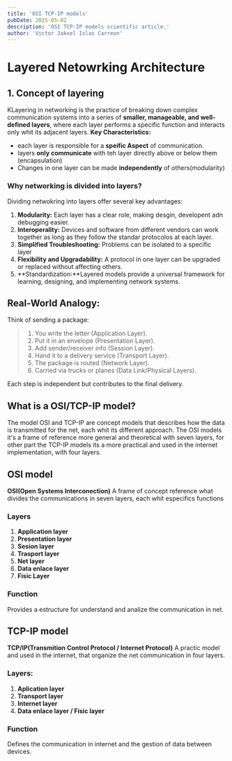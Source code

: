 ```yaml
---
title: 'OSI TCP-IP models'
pubDate: 2025-05-02
description: 'OSI TCP-IP models scientific article.'
author: 'Victor Jakxel Islas Carreon'
---
```


# Layered Netowrking Architecture

## 1. Concept of layering
KLayering in networking is the practice of breaking down complex communication systems into a series of **smaller, manageable, and well-defined layers**, where each layer performs a specific function and interacts only whit its adjacent layers.
**Key Characteristics:**
- each layer is responsible for a **speific Aspect** of communication.
- layers **only communicate** with teh layer directly above or below them (encapsulation)
- Changes in one layer can be made **independently** of others(modularity)

### Why networking is divided into layers?
Dividing netwokring into layers offer several key advantages:
1. **Modularity:** Each layer has a clear role, making desgin, developent adn debugging easier.
2. **Interoperality:** Devices and software from different vendors can work together as long as they follow the standar protocolos at each layer.
3. **Simplified Troubleshooting:** Problems can be isolated to a specific layer
4. **Flexibility and Upgradability:** A protocol in one layer can be upgraded or replaced without affecting others.
5. **Standardization:**Layered models provide a universal framework for learning, designing, and implementing network systems.

## Real-World Analogy:

Think of sending a package:
>	1.	You write the letter (Application Layer).
>	2.	Put it in an envelope (Presentation Layer).
>	3.	Add sender/receiver info (Session Layer).
>	4.	Hand it to a delivery service (Transport Layer).
>	5.	The package is routed (Network Layer).
>	6.	Carried via trucks or planes (Data Link/Physical Layers).

Each step is independent but contributes to the final delivery.

## What is a OSI/TCP-IP model?

The model OSI and TCP-IP are concept models that describes how the data is transmitted for the net, each whit its different approach.
The OSI models it's a frame of reference more general and theoretical with seven layers, for other part the TCP-IP models its a more practical and used in the internet implementation, with four layers.

## OSI model
**OSI(Open Systems Interconection)**
A frame of concept reference what divides the communications in seven layers, each whit especifics functions
### Layers
1. **Application layer**
2. **Presentation layer**
3. **Sesion layer**
4. **Trasport layer**
5. **Net layer**
6. **Data enlace layer**
7. **Fisic Layer**

### Function
Provides a estructure for understand and analize the communication in net.

## TCP-IP model
**TCP/IP(Transmition Control Protocol / Internet Protocol)**
A practic model and used in the internet, that organize the net communication in four layers.

### Layers:
1. **Aplication layer**
2. **Transport layer**
3. **Internet layer**
4. **Data enlace layer / Fisic layer**

### Function
Defines the communication in internet and the gestion of data between devices.


